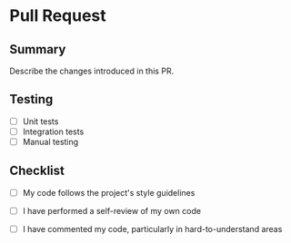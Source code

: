 # Pull Request

## Summary
Describe the changes introduced in this PR.

## Testing
- [ ] Unit tests
- [ ] Integration tests
- [ ] Manual testing

## Checklist
- [ ] My code follows the project's style guidelines
- [ ] I have performed a self-review of my own code
- [ ] I have commented my code, particularly in hard-to-understand areas

